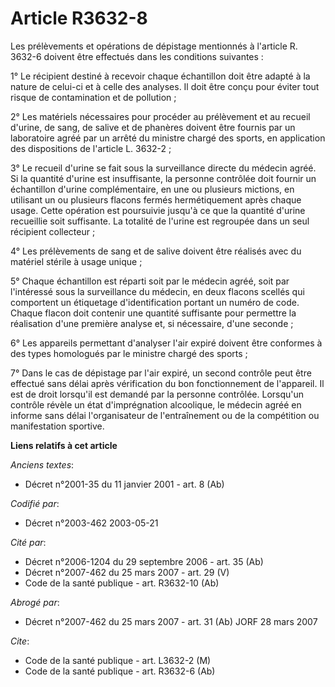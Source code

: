 # Article R3632-8

Les prélèvements et opérations de dépistage mentionnés à l'article R. 3632-6 doivent être effectués dans les conditions
suivantes :

1° Le récipient destiné à recevoir chaque échantillon doit être adapté à la nature de celui-ci et à celle des analyses. Il
doit être conçu pour éviter tout risque de contamination et de pollution ;

2° Les matériels nécessaires pour procéder au prélèvement et au recueil d'urine, de sang, de salive et de phanères doivent
être fournis par un laboratoire agréé par un arrêté du ministre chargé des sports, en application des dispositions de
l'article L. 3632-2 ;

3° Le recueil d'urine se fait sous la surveillance directe du médecin agréé. Si la quantité d'urine est insuffisante, la
personne contrôlée doit fournir un échantillon d'urine complémentaire, en une ou plusieurs mictions, en utilisant un ou
plusieurs flacons fermés hermétiquement après chaque usage. Cette opération est poursuivie jusqu'à ce que la quantité d'urine
recueillie soit suffisante. La totalité de l'urine est regroupée dans un seul récipient collecteur ;

4° Les prélèvements de sang et de salive doivent être réalisés avec du matériel stérile à usage unique ;

5° Chaque échantillon est réparti soit par le médecin agréé, soit par l'intéressé sous la surveillance du médecin, en deux
flacons scellés qui comportent un étiquetage d'identification portant un numéro de code. Chaque flacon doit contenir une
quantité suffisante pour permettre la réalisation d'une première analyse et, si nécessaire, d'une seconde ;

6° Les appareils permettant d'analyser l'air expiré doivent être conformes à des types homologués par le ministre chargé des
sports ;

7° Dans le cas de dépistage par l'air expiré, un second contrôle peut être effectué sans délai après vérification du bon
fonctionnement de l'appareil. Il est de droit lorsqu'il est demandé par la personne contrôlée. Lorsqu'un contrôle révèle un
état d'imprégnation alcoolique, le médecin agréé en informe sans délai l'organisateur de l'entraînement ou de la compétition
ou manifestation sportive.

**Liens relatifs à cet article**

_Anciens textes_:

  - Décret n°2001-35 du 11 janvier 2001 - art. 8 (Ab)

_Codifié par_:

  - Décret n°2003-462 2003-05-21

_Cité par_:

  - Décret n°2006-1204 du 29 septembre 2006 - art. 35 (Ab)
  - Décret n°2007-462 du 25 mars 2007 - art. 29 (V)
  - Code de la santé publique - art. R3632-10 (Ab)

_Abrogé par_:

  - Décret n°2007-462 du 25 mars 2007 - art. 31 (Ab) JORF 28 mars 2007

_Cite_:

  - Code de la santé publique - art. L3632-2 (M)
  - Code de la santé publique - art. R3632-6 (Ab)
